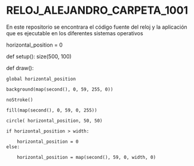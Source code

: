 # RELOJ_ALEJANDRO_CARPETA_1001
En este repositorio se encontrara el código fuente del reloj y la aplicación que es ejecutable en los diferentes sistemas operativos

horizontal_position = 0

def setup():
    size(500, 100)


def draw():

    global horizontal_position
    
    background(map(second(), 0, 59, 255, 0))
    
    noStroke()
    
    fill(map(second(), 0, 59, 0, 255))
    
    circle( horizontal_position, 50, 50)
    
    if horizontal_position > width:
    
        horizontal_position = 0
    else:
    
        horizontal_position = map(second(), 59, 0, width, 0)


